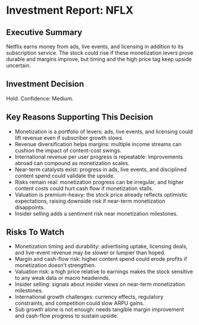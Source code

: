 # Investment Report: NFLX
## Executive Summary
Netflix earns money from ads, live events, and licensing in addition to its subscription service. The stock could rise if these monetization levers prove durable and margins improve, but timing and the high price tag keep upside uncertain.

## Investment Decision
Hold. Confidence: Medium.

## Key Reasons Supporting This Decision
- Monetization is a portfolio of levers: ads, live events, and licensing could lift revenue even if subscriber growth slows.
- Revenue diversification helps margins: multiple income streams can cushion the impact of content-cost swings.
- International revenue per user progress is repeatable: improvements abroad can compound as monetization scales.
- Near-term catalysts exist: progress in ads, live events, and disciplined content spend could validate the upside.
- Risks remain real: monetization progress can be irregular, and higher content costs could hurt cash flow if monetization stalls.
- Valuation is premium-heavy: the stock price already reflects optimistic expectations, raising downside risk if near-term monetization disappoints.
- Insider selling adds a sentiment risk near monetization milestones.

## Risks To Watch
- Monetization timing and durability: advertising uptake, licensing deals, and live-event revenue may be slower or lumpier than hoped.
- Margin and cash-flow risk: higher content spend could erode profits if monetization doesn’t strengthen.
- Valuation risk: a high price relative to earnings makes the stock sensitive to any weak data or macro headwinds.
- Insider selling: signals about insider views on near-term monetization milestones.
- International growth challenges: currency effects, regulatory constraints, and competition could slow ARPU gains.
- Sub growth alone is not enough: needs tangible margin improvement and cash-flow progress to sustain upside.